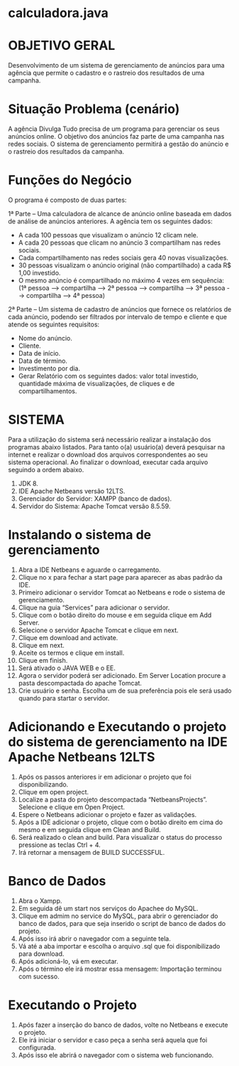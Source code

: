 # calculadora.java

# OBJETIVO GERAL

Desenvolvimento de um sistema de gerenciamento de anúncios para uma agência que permite o cadastro e o rastreio dos resultados de uma campanha.


# Situação Problema (cenário)

A agência Divulga Tudo precisa de um programa para gerenciar os seus anúncios online. O objetivo dos anúncios faz parte de uma campanha nas redes sociais. O sistema de gerenciamento permitirá a gestão do anúncio e o rastreio dos resultados da campanha.

# Funções do Negócio

O programa é composto de duas partes:

1ª Parte – Uma calculadora de alcance de anúncio online baseada em dados de análise de anúncios anteriores. A agência tem os seguintes dados:

   *	A cada 100 pessoas que visualizam o anúncio 12 clicam nele.
   *	A cada 20 pessoas que clicam no anúncio 3 compartilham nas redes sociais. 
   *	Cada compartilhamento nas redes sociais gera 40 novas visualizações. 
   *	30 pessoas visualizam o anúncio original (não compartilhado) a cada R$ 1,00 investido. 
   *	O mesmo anúncio é compartilhado no máximo 4 vezes em sequência: (1ª pessoa --> compartilha --> 2ª pessoa --> compartilha --> 3ª pessoa --> compartilha --> 4ª pessoa)

2ª Parte – Um sistema de cadastro de anúncios que fornece os relatórios de cada anúncio, podendo ser filtrados por intervalo de tempo e cliente e que atende os seguintes requisitos:

   *	Nome do anúncio.
   *	Cliente.
   *	Data de início.
   *	Data de término.
   *	Investimento por dia.
   *	Gerar Relatório com os seguintes dados: valor total investido, quantidade máxima de visualizações, de cliques e de compartilhamentos.

# SISTEMA

Para a utilização do sistema será necessário realizar a instalação dos programas abaixo listados. Para tanto o(a) usuário(a) deverá pesquisar na internet e realizar o download dos arquivos correspondentes ao seu sistema operacional. Ao finalizar o download, executar cada arquivo seguindo a ordem abaixo.

1. JDK 8. 
2. IDE Apache Netbeans versão 12LTS.
3. Gerenciador do Servidor: XAMPP (banco de dados).
4. Servidor do Sistema: Apache Tomcat versão 8.5.59.


# Instalando o sistema de gerenciamento

  1. Abra a IDE Netbeans e aguarde o carregamento.
  2. Clique no x para fechar a start page para aparecer as abas padrão da IDE.
  3. Primeiro adicionar o servidor Tomcat ao Netbeans e rode o sistema de gerenciamento.
  4. Clique na guia “Services” para adicionar o servidor.
  5. Clique com o botão direito do mouse e em seguida clique em Add Server.
  6. Selecione o servidor Apache Tomcat e clique em next.
  7. Clique em download and activate.
  8. Clique em next.
  9. Aceite os termos e clique em install.
  10. Clique em finish.
  11. Será ativado o JAVA WEB e o EE.
  12. Agora o servidor poderá ser adicionado. Em Server Location procure a pasta   descompactada do apache Tomcat.
  13. Crie usuário e senha. Escolha um de sua preferência pois ele será usado quando para startar o servidor.

# Adicionando e Executando o projeto do sistema de gerenciamento na IDE Apache Netbeans 12LTS

  1. Após os passos anteriores ir em adicionar o projeto que foi disponibilizando.
  2. Clique em open project.
  3. Localize a pasta do projeto descompactada “NetbeansProjects”. Selecione e clique em Open Project.
  4. Espere o Netbeans adicionar o projeto e fazer as validações.
  5. Após a IDE adicionar o projeto, clique com o botão direito em cima do mesmo e em seguida clique em Clean and Build.
  6. Será realizado o clean and build. Para visualizar o status do processo pressione as teclas Ctrl + 4.
  7.  Irá retornar a mensagem de BUILD SUCCESSFUL.
  
  # Banco de Dados
  
   1. Abra o Xampp.
   2. Em seguida dê um start nos serviços do Apachee do MySQL.
   3. Clique em admim no service do MySQL, para abrir o gerenciador do banco de dados, para que seja inserido o script de banco de dados do projeto.
   4. Após isso irá abrir o navegador com a seguinte tela.
   5. Vá até a aba importar e escolha o arquivo .sql que foi disponibilizado para download.
   6. Após adicioná-lo, vá em executar.
   7. Após o término ele irá mostrar essa mensagem: Importação terminou com sucesso.
 
 # Executando o Projeto
 
  1. Após fazer a inserção do banco de dados, volte no Netbeans e execute o projeto.
  2. Ele irá iniciar o servidor e caso peça a senha será aquela que foi configurada.
  3. Após isso ele abrirá o navegador com o sistema web funcionando.
  
  

    
    
  



